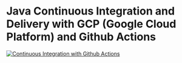 # Java Continuous Integration and Delivery with GCP (Google Cloud Platform) and Github Actions

[![Continuous Integration with Github Actions](https://github.com/leandrocgsi/java-continuous-integration-and-delivery-with-gcp/actions/workflows/continuous-integration.yml/badge.svg)](https://github.com/leandrocgsi/java-continuous-integration-and-delivery-with-gcp/actions/workflows/continuous-integration.yml)
